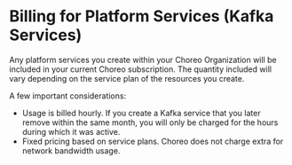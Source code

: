 # Billing for Platform Services (Kafka Services)

Any platform services you create within your Choreo Organization will be included in your current Choreo subscription. The quantity included will vary depending on the service plan of the resources you create.

A few important considerations:

- Usage is billed hourly. If you create a Kafka service that you later remove within the same month, you will only be charged for the hours during which it was active.
- Fixed pricing based on service plans. Choreo does not charge extra for network bandwidth usage.
